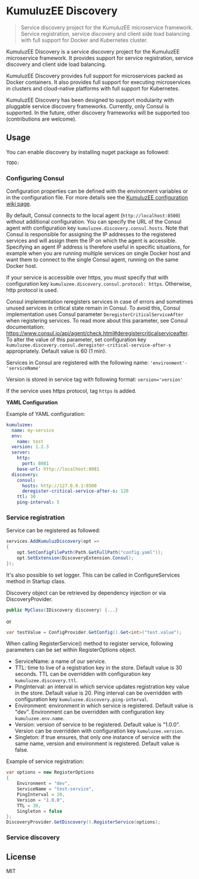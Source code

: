 # KumuluzEE Discovery

> Service discovery project for the KumuluzEE microservice framework. Service registration, service discovery and client side load balancing with full support for Docker and Kubernetes cluster.

KumuluzEE Discovery is a service discovery project for the KumuluzEE microservice framework. It provides support 
for service registration, service discovery and client side load balancing.

KumuluzEE Discovery provides full support for microservices packed as Docker containers. It also provides full support 
for executing microservices in clusters and cloud-native platforms with full support for Kubernetes.
 
KumuluzEE Discovery has been designed to support modularity with pluggable service discovery frameworks. Currently, 
only Consul is supported. In the future, other discovery frameworks will be supported too (contributions are welcome).

## Usage

You can enable discovery by installing nuget package as followed:
```cmd
TODO:
```

### Configuring Consul

Configuration properties can be defined with the environment variables or in the configuration file. For more details see the 
[KumuluzEE configuration wiki page](https://github.com/kumuluz/kumuluzee/wiki/Configuration).

By default, Consul connects to the local agent (`http://localhost:8500`) without additional configuration. You can 
specify the URL of the Consul agent with configuration key `kumuluzee.discovery.consul.hosts`. Note that Consul is 
responsible for assigning the IP addresses to the registered services and will assign them the IP on which the agent is 
accessible. Specifying an agent IP address is therefore useful in specific situations, for example when you are running 
multiple services on single Docker host and want them to connect to the single Consul agent, running on the same Docker 
host. 

If your service is accessible over https, you must specify that with configuration key 
`kumuluzee.discovery.consul.protocol: https`. Otherwise, http protocol is used.

Consul implementation reregisters services in case of errors and sometimes unused services in critical state remain in
Consul. To avoid this, Consul implementation uses Consul parameter `DeregisterCriticalServiceAfter` when registering
services. To read more about this parameter, see Consul documentation: https://www.consul.io/api/agent/check.html#deregistercriticalserviceafter.
To alter the value of this parameter, set configuration key `kumuluzee.discovery.consul.deregister-critical-service-after-s`
appropriately. Default value is 60 (1 min).

Services in Consul are registered with the following name: `'environment'-'serviceName'`

Version is stored in service tag with following format: `version='version'`

If the service uses https protocol, tag `https` is added.

**YAML Configuration**

Example of YAML configuration:

```yaml
kumuluzee:
  name: my-service
  env:
    name: test
  version: 1.2.3
  server:
    http:
      port: 8081
    base-url: http://localhost:8081
  discovery:
    consul:
      hosts: http://127.0.0.1:8500
      deregister-critical-service-after-s: 120
    ttl: 30
    ping-interval: 5
```

### Service registration

Service can be registered as followed:

```csharp
services.AddKumuluzDiscovery(opt =>
{
    opt.SetConfigFilePath(Path.GetFullPath("config.yaml"));
    opt.SetExtension(DiscoveryExtension.Consul);
});
```

It's also possible to set logger. This can be called in ConfigureServices method in Startup class.

Discovery object can be retrieved by dependency injection or via DiscoveryProvider.

```csharp
public MyClass(IDiscovery discovery) {...}
```
or
```csharp
var testValue = ConfigProvider.GetConfig().Get<int>("test.value");
```

When calling RegisterService() method to register service, following parameters can be set within RegisterOptions object.
- ServiceName: a name of our service.
- TTL: time to live of a registration key in the store. Default value is 30 seconds. TTL can be overridden with configuration key `kumuluzee.discovery.ttl`.
- PingInterval: an interval in which service updates registration key value in the store. Default value is 20. Ping interval can be overridden with configuration key `kumuluzee.discovery.ping-interval`.
- Environment: environment in which service is registered. Default value is "dev". Environment can be overridden with configuration key `kumuluzee.env.name`.
- Version: version of service to be registered. Default value is "1.0.0". Version can be overridden with configuration key `kumuluzee.version`.
- Singleton: if true ensures, that only one instance of service with the same name, version and environment is
registered. Default value is false.

Example of service registration:
```csharp
var options = new RegisterOptions
{
    Environment = "dev",
    ServiceName = "test-service",
    PingInterval = 20,
    Version = "1.0.0",
    TTL = 30,
    Singleton = false
};
DiscoveryProvider.GetDiscovery().RegisterService(options);
```


### Service discovery


## License

MIT
